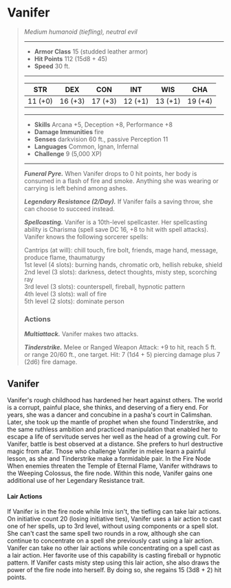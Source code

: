 # Vanifer
>*Medium humanoid (tiefling), neutral evil*
>___
>- **Armor Class** 15 (studded leather armor)
>- **Hit Points** 112 (15d8 + 45)
>- **Speed** 30 ft.
>___
>|STR|DEX|CON|INT|WIS|CHA|
>|:---:|:---:|:---:|:---:|:---:|:---:|
>|11 (+0)|16 (+3)|17 (+3)|12 (+1)|13 (+1)|19 (+4)|
>___
>- **Skills** Arcana +5, Deception +8, Performance +8
>- **Damage Immunities** fire
>- **Senses** darkvision 60 ft., passive Perception 11
>- **Languages** Common, Ignan, Infernal
>- **Challenge** 9 (5,000 XP)
>___
>***Funeral Pyre.*** When Vanifer drops to 0 hit points, her body is consumed in a flash of fire and smoke. Anything she was wearing or carrying is left behind among ashes.  
>
>***Legendary Resistance (2/Day).*** If Vanifer fails a saving throw, she can choose to succeed instead.  
>
>***Spellcasting.*** Vanifer is a 10th-level spellcaster. Her spellcasting ability is Charisma (spell save DC 16, +8 to hit with spell attacks). Vanifer knows the following sorcerer spells:  
>
>Cantrips (at will): chill touch, fire bolt, friends, mage hand, message, produce flame, thaumaturgy  
>1st level (4 slots): burning hands, chromatic orb, hellish rebuke, shield  
>2nd level (3 slots): darkness, detect thoughts, misty step, scorching ray  
>3rd level (3 slots): counterspell, fireball, hypnotic pattern  
>4th level (3 slots): wall of fire  
>5th level (2 slots): dominate person  
>
>### Actions
>***Multiattack.*** Vanifer makes two attacks.  
>
>***Tinderstrike.*** Melee  or Ranged Weapon Attack: +9 to hit, reach 5 ft. or range 20/60 ft., one target. Hit: 7 (1d4 + 5) piercing damage plus 7 (2d6) fire damage.
## Vanifer
Vanifer's rough childhood has hardened her heart against others. The world is a corrupt, painful place, she thinks, and deserving of a fiery end. For years, she was a dancer and concubine in a pasha's court in Calimshan. Later, she took up the mantle of prophet when she found Tinderstrike, and the same ruthless ambition and practiced manipulation that enabled her to escape a life of servitude serves her well as the head of a growing cult.
For Vanifer, battle is best observed at a distance. She prefers to hurl destructive magic from afar. Those who challenge Vanifer in melee learn a painful lesson, as she and Tinderstrike make a formidable pair.
In the Fire Node
When enemies threaten the Temple of Eternal Flame, Vanifer withdraws to the Weeping Colossus, the fire node. Within this node, Vanifer gains one additional use of her Legendary Resistance trait.
#### Lair Actions
If Vanifer is in the fire node while Imix isn't, the tiefling can take lair actions. On initiative count 20 (losing initiative ties), Vanifer uses a lair action to cast one of her spells, up to 3rd level, without using components or a spell slot. She can't cast the same spell two rounds in a row, although she can continue to concentrate on a spell she previously cast using a lair action. Vanifer can take no other lair actions while concentrating on a spell cast as a lair action. Her favorite use of this capability is casting fireball or hypnotic pattern.
If Vanifer casts misty step using this lair action, she also draws the power of the fire node into herself. By doing so, she regains 15 (3d8 + 2) hit points.